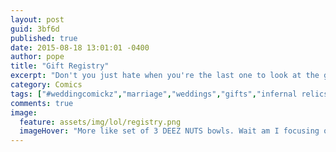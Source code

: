 ```yaml
---
layout: post
guid: 3bf6d
published: true
date: 2015-08-18 13:01:01 -0400
author: pope
title: "Gift Registry"
excerpt: "Don't you just hate when you're the last one to look at the gift registry for a wedding and all the good gifts are already taken?"
category: Comics
tags: ["#weddingcomickz","marriage","weddings","gifts","infernal relics","daggering","souls","blood of virgins","demons","Scawt","Lady-Scawt","Can I just pay the regular price instead?"]
comments: true 
image:
  feature: assets/img/lol/registry.png
  imageHover: "More like set of 3 DEEZ NUTS bowls. Wait am I focusing on the wrong item in the list here?"
---
```


